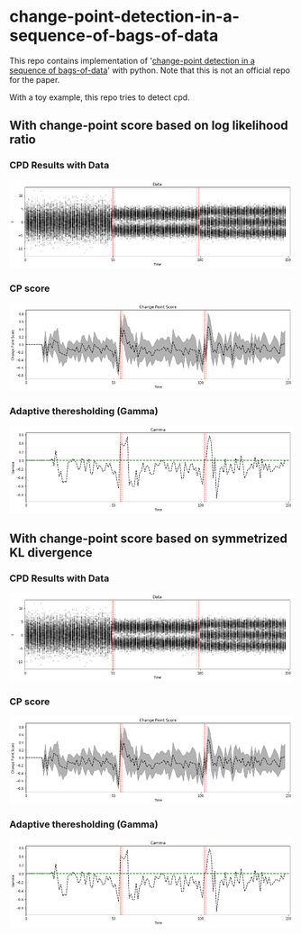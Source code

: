 # change-point-detection-in-a-sequence-of-bags-of-data
This repo contains implementation of '[change-point detection in a sequence of bags-of-data](https://ieeexplore.ieee.org/abstract/document/7095580)' with python.
Note that this is not an official repo for the paper. 

With a toy example, this repo tries to detect cpd. 

## With change-point score based on log likelihood ratio
### CPD Results with Data
![alt text][LL_CP_Data] 
### CP score
![alt text][LL_CP_Score] 
### Adaptive theresholding (Gamma)
![alt text][LL_CP_Gamma] 

## With change-point score based on symmetrized KL divergence
### CPD Results with Data
![alt text][KL_CP_Data] 
### CP score
![alt text][KL_CP_Score] 
### Adaptive theresholding (Gamma)
![alt text][KL_CP_Gamma] 

[LL_CP_Data]: https://github.com/remmarp/change-point-detection-in-a-sequence-of-bags-of-data/blob/master/assets/LL_CP_data.png "LL_CP_Data"
[LL_CP_Score]: https://github.com/remmarp/change-point-detection-in-a-sequence-of-bags-of-data/blob/master/assets/LL_CP_score.png "LL_CP_Score"
[LL_CP_Gamma]: https://github.com/remmarp/change-point-detection-in-a-sequence-of-bags-of-data/blob/master/assets/LL_CP_gamma.png "LL_CP_Gamma"

[KL_CP_Data]: https://github.com/remmarp/change-point-detection-in-a-sequence-of-bags-of-data/blob/master/assets/LL_CP_data.png "KL_CP_Data"
[KL_CP_Score]: https://github.com/remmarp/change-point-detection-in-a-sequence-of-bags-of-data/blob/master/assets/LL_CP_score.png "KL_CP_Score"
[KL_CP_Gamma]: https://github.com/remmarp/change-point-detection-in-a-sequence-of-bags-of-data/blob/master/assets/LL_CP_gamma.png "KL_CP_Gamma"
